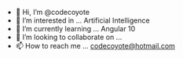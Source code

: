 - 👋 Hi, I’m @codecoyote
- 👀 I’m interested in ...  Artificial Intelligence
- 🌱 I’m currently learning ...   Angular 10
- 💞️ I’m looking to collaborate on ...
- 📫 How to reach me ...        codecoyote@hotmail.com  

<!---
codecoyote/codecoyote is a ✨ special ✨ repository because its `README.md` (this file) appears on your GitHub profile.
You can click the Preview link to take a look at your changes.
--->
